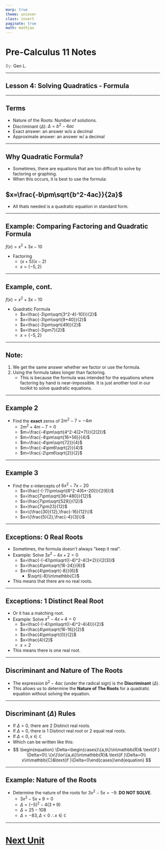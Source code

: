 ```yaml
---
marp: true
theme: uncover
class: invert
paginate: true
math: mathjax
---
```


# <!--fit--> Pre-Calculus 11 Notes
<span style="color:grey">By:</span> Gen L.

<!--_footer: In partnership with Hyperion University, 2023-->

---

## Lesson 4: Solving Quadratics - Formula

---

## Terms

* Nature of the Roots: Number of solutions.
* Discriminant ($\Delta$): $\Delta=b^2-4ac$
* Exact answer: an answer w/o a decimal
* Approximate answer: an answer w/ a decimal

---

## Why Quadratic Formula?

* Sometimes, there are equations that are too difficult to solve by factoring or graphing.
* When this occurs, it is best to use the formula:
## $x=\frac{-b\pm\sqrt{b^2-4ac}}{2a}$ 
* All thats needed is a quadratic equation in standard form.

---

## Example: Comparing Factoring and Quadratic Formula

$f(x)=x^2+3x-10$

* Factoring
    * $(x+5)(x-2)$
    * $x=\{-5,2\}$

---

## Example, cont.

$f(x)=x^2+3x-10$

* Quadratic Formula
    * $x=\frac{-3\pm\sqrt{3^2-4(-10)}}{2}$
    * $x=\frac{-3\pm\sqrt{9+40}}{2}$
    * $x=\frac{-3\pm\sqrt{49}}{2}$
    * $x=\frac{-3\pm7}{2}$
    * $x=\{-5,2\}$

---

## Note:

1) We get the same answer whether we factor or use the formula.
2) Using the formula takes longer than factoring.
    * This is because the formula was intended for the equations where factoring by hand is near-impossible.
It is just another tool in our toolkit to solve quadratic equations.

---

## Example 2
* Find the **exact** zeros of $2m^2-7=-4m$
    * $2m^2+4m-7=0$
    * $m=\frac{-4\pm\sqrt{4^2-4(2*7)}}{2(2)}$
    * $m=\frac{-4\pm\sqrt{16+56}}{4}$
    * $m=\frac{-4\pm\sqrt{72}}{4}$
    * $m=\frac{-4\pm6\sqrt{2}}{4}$
    * $m=\frac{-2\pm6\sqrt{2}}{2}$

---

## Example 3
* Find the x-intercepts of $6x^2-7x-20$
    * $x=\frac{-(-7)\pm\sqrt{6^2-4(6*-20)}}{2(6)}$
    * $x=\frac{7\pm\sqrt{36+480}}{12}$
    * $x=\frac{7\pm\sqrt{529}}{12}$
    * $x=\frac{7\pm23}{12}$
    * $x=\{\frac{30}{12},\frac{-16}{12}\}$ 
    * $x=\{\frac{5}{2},\frac{-4}{3}\}$

---

## Exceptions: 0 Real Roots
* Sometimes, the formula doesn't always "keep it real".
* Example: Solve $3x^2-4x+2=0$
    * $x=\frac{-(-4)\pm\sqrt{(-4)^2-4(3*2)}}{2(3)}$
    * $x=\frac{4\pm\sqrt{16-24}}{6}$
    * $x=\frac{4\pm\sqrt{-8}}{6}$
        * $\sqrt{-8}\in\mathbb{C}$
* This means that there are no real roots.

---

## Exceptions: 1 Distinct Real Root
* Or it has a matching root.
* Example: Solve $x^2-4x+4=0$
    * $x=\frac{-(-4)\pm\sqrt{(-4)^2-4(4)}}{2}$
    * $x=\frac{4\pm\sqrt{16-16}}{2}$
    * $x=\frac{4\pm\sqrt{0}}{2}$
    * $x=\frac{4}{2}$
    * $x=2$
* This means there is one real root.

---

## Discriminant and Nature of The Roots

* The expression $b^2-4ac$ (under the radical sign) is the **Discriminant** ($\Delta$).
* This allows us to determine the **Nature of The Roots** for a quadratic equation without solving the equation.

---

## Discriminant ($\Delta$) Rules

* If $\Delta>0$, there are $2$ Distinct real roots.
* If $\Delta=0$, there is $1$ Distinct real root or $2$ equal real roots.
* If $\Delta<0, x\in\mathbb{C}$
* Which can be written like this:
* $$ \begin{equation} \Delta=\begin{cases}\{a,b\}\in\mathbb{R}& \text{if } \Delta>0\\ \{x\}\lor\{a,a\}\in\mathbb{R}& \text{if }\Delta=0\\ x\in\mathbb{C}&\text{if }\Delta<0\end{cases}\end{equation} $$

---

## Example: Nature of the Roots

* Determine the nature of the roots for $3x^2-5x=-9$. **DO NOT SOLVE**.
    * $3x^2-5x+9=0$
    * $\Delta=(-5)^2-4(3*9)$
    * $\Delta=25-108$
    * $\Delta=-83,\Delta<0$ $\therefore x\in\mathbb{C}$

---

# [Next Unit](../Applications/Lesson%201.html)
